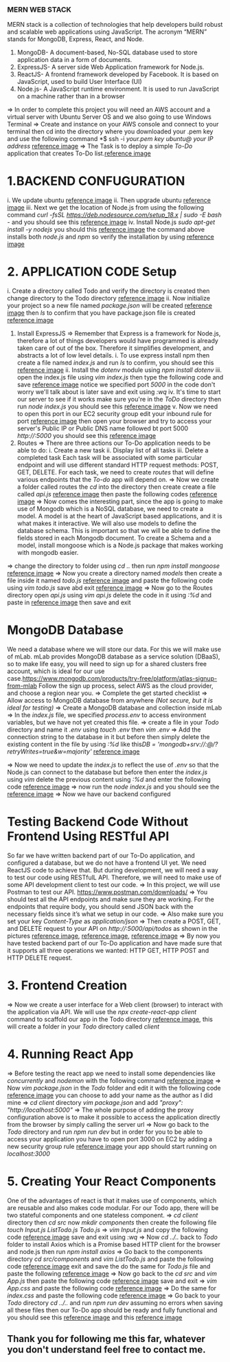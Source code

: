 ### MERN WEB STACK
MERN stack is a collection of technologies that help developers build robust and scalable web applications using JavaScript. The acronym “MERN” stands for MongoDB, Express, React, and Node.
1. MongoDB- A document-based, No-SQL database used to store application data in a form of documents.
2. ExpressJS- A server side Web Application framework for Node.js.
3. ReactJS- A frontend framework developed by Facebook. It is based on JavaScript, used to build User Interface (UI)
4. Node.js- A JavaScript runtime environment. It is used to run JavaScript on a machine rather than in a browser

=> In order to complete this project you will need an AWS account and a virtual server with Ubuntu Server OS and we also going to use Windows Terminal 
=> Create and instance on your AWS console and connect to your terminal then cd into the directory where you downloaded your .pem key and use the following command *$ ssh -i *your.pem key* *ubuntu@ your IP address* [reference image](/Images/pic1.PNG)
=> The Task is to deploy a simple *To-Do* application that creates To-Do list.[reference image](/Images/pic40.PNG)

# 1.BACKEND CONFUGURATION
i. We update ubuntu [reference image](/Images/pic2.PNG)
ii. Then upgrade ubuntu [reference image](/Images/pic3.PNG)
iii. Next we get the location of Node.js from <Ubuntu repositories> using the following command *curl -fsSL https://deb.nodesource.com/setup_18.x | sudo -E bash -* and you should see this [reference image](/Images/pic4.PNG)
iv. Install Node.js *sudo apt-get install -y nodejs* you should this [reference image](/Images/pic5.PNG) the command above installs both *node.js* and *npm* so verify the installation by using [reference image](/Images/pic6.PNG)
# 2. APPLICATION CODE Setup
i. Create a directory called Todo and verify the directory is created then change directory to the Todo directory [reference image](/Images/pic%207.PNG)
ii. Now initialize your project so a new file named *package.json* will be created [reference image](/Images/pic8.PNG) then *ls* to confirm that you have package.json file is created [reference image](/Images/pic9.PNG)

1. Install ExpressJS => Remember that Express is a framework for Node.js, therefore a lot of things developers would have programmed is already taken care of out of the box. Therefore it simplifies development, and abstracts a lot of low level details.
i. To use express install npm then create a file named *index.js* and run *ls* to confirm, you should see this  [reference image](/Images/pic10.PNG)
ii. Install the *dotenv* module using *npm install dotenv*
iii. open the index.js file using *vim index.js* then type the following code and save [reference image](/Images/pic11.PNG) notice we specified port *5000* in the code don't worry we'll talk about is later save and exit using *:wq*
iv. It's time to start our server to see if it works make sure you're in the *ToDo* directory then run *node index.js* you should see this [reference image](/Images/pic12.PNG)
v. Now we need to open this port in our EC2 security group edit your inbound rule for port [reference image](/Images/pic41.PNG) 
then open your  browser and try to access your server's Public IP or Public DNS name followed bt port 5000 *http://<PublicIP-or-PublicDNS>:5000* you should see this [reference image](/Images/pic13.PNG) 
2. Routes => There are three actions our To-Do application needs to be able to do:
i. Create a new task
ii. Display list of all tasks
iii. Delete a completed task
Each task will be associated with some particular endpoint and will use different standard HTTP request methods: POST, GET, DELETE.
For each task, we need to create *routes* that will define various endpoints that the *To-do* app will depend on.
=> Now we create a folder called routes the *cd* into the directory then create create a file called *api.js* [reference image](/Images/pic14.PNG) then paste the following codes [reference image](/Images/pic42.PNG)
=> Now comes the interesting part, since the app is going to make use of Mongodb which is a NoSQL database, we need to create a model.
A model is at the heart of JavaScript based applications, and it is what makes it interactive.
We will also use models to define the database schema. This is important so that we will be able to define the fields stored in each Mongodb document.
To create a Schema and a model, install mongoose which is a Node.js package that makes working with mongodb easier.

=> change the directory to folder using *cd ..* then run *npm install mongoose* [reference image](/Images/pic15.PNG)
=> Now you create a directory named *models* then create a file inside it named *todo.js* [reference image](/Images/pic16.PNG) and paste the following code using *vim todo.js* save abd exit [reference image](/Images/pic17.PNG)
=> Now go to the Routes directory open *api.js*  using *vim api.js* delete the code in it using *:%d* and paste in [reference image](/Images/pic18.PNG) then save and exit

# MongoDB Database
We need a database where we will store our data. For this we will make use of mLab. mLab provides MongoDB database as a service solution (DBaaS), so to make life easy, you will need to sign up for a shared clusters free account, which is ideal for our use case.<https://www.mongodb.com/products/try-free/platform/atlas-signup-from-mlab> Follow the sign up process, select AWS as the cloud provider, and choose a region near you.
=> Complete the get started checklist
=> Allow access to MongoDB database from anywhere *(Not secure, but it is ideal for testing)*
=> Create a MongoDB database and collection inside mLab
=> In the *index.js* file, we specified *process.env* to access environment variables, but we have not yet created this file.
=> create a file in your *Todo* directory and name it *.env* using *touch .env* then *vim .env* 
=> Add the connection string to the database in it but before then simply delete the existing content in the file by using *:%d* like this*DB = 'mongodb+srv://<username>:<password>@<network-address>/<dbname>?retryWrites=true&w=majority'* [reference image](/Images/pic19.PNG)

=> Now we need to update the *index.js* to reflect the use of *.env* so that the Node.js can connect to the database but before then enter the *index.js* using *vim* delete the previous content using *:%d* and enter the following code [reference image](/Images/pic20.PNG) 
=> now run the *node index.js* and you  should see the [reference image](/Images/pic22.PNG) 
=> Now we have our backend configured

# Testing Backend Code Without Frontend Using RESTful API

So far we have written backend part of our To-Do application, and configured a database, but we do not have a frontend UI yet. We need ReactJS code to achieve that. But during development, we will need a way to test our code using RESTfulL API. Therefore, we will need to make use of some API development client to test our code.
=> In this project, we will use Postman to test our API. <https://www.postman.com/downloads/> 
=> You should test all the API endpoints and make sure they are working. For the endpoints that require body, you should send JSON back with the necessary fields since it’s what we setup in our code.
=> Also make sure you set your key *Content-Type* as *application/json* 
=> Then create a POST, GET, and DELETE request to your API on *http://<public IP or public DNS>:5000/api/todos* as shown in the pictures [reference image](/Images/pic23.PNG), [reference image](/Images/pic24.PNG), [reference image](/Images/pic25.PNG)
=> By now you have tested backend part of our To-Do application and have made sure that it supports all three operations we wanted: HTTP GET, HTTP POST and HTTP DELETE request.

# 3. Frontend Creation
=> Now we create a user interface for a Web client (browser) to interact with the application via API. We will use the *npx create-react-app client* command to scaffold our app in the Todo directory [reference image](/Images/pic26.PNG), this will create a folder in your *Todo* directory called *client*

# 4. Running React App
=> Before testing the react app we need to install some dependencies like *concurrently* and *nodemon* with the following command [reference image](/Images/pic27.PNG)
=> Now *vim package.json* in the *Todo* folder and edit it with the following code [reference image](/Images/pic28.PNG) you can choose to add your name as the author as I did mine 
=> *cd client* directory *vim package.json* and add *"proxy": "http://localhost:5000"*
=>  The whole purpose of adding the proxy configuration  above is to make it possible to access the application directly from the browser by simply calling the server url
=> Now go back to the *Todo* directory and run *npm run dev*
but in order for you to be able to access your application you have to open port 3000 on EC2 by adding a new security group rule [reference image](/Images/pic41.PNG) your app should start running on *localhost:3000* 

# 5. Creating Your React Components
One of the advantages of react is that it makes use of components, which are reusable and also makes code modular. For our Todo app, there will be two stateful components and one stateless component.
=> *cd client* directory then *cd src* now *mkdir components* then create the following file *touch Input.js ListTodo.js Todo.js*
=> *vim Input.js* and copy the following code [reference image](/Images/pic32.PNG) save and exit using *:wq*
=> Now *cd ../..* back to *Todo* folder to install Axios which is a Promise based HTTP client for the browser and node.js then run *npm install axios* 
=> Go back to the components directory *cd src/components* and *vim ListTodo.js* and paste the following code [reference image](/Images/pic34.PNG) exit and save the do the same for *Todo.js* file and paste the following [reference image](/Images/pic35.PNG)
=> Now go back to the *cd src* and *vim App.js* then paste the following code [reference image](/Images/pic36.PNG) save and exit
=> *vim App.css* and paste the following code [reference image](/Images/pic37.PNG) 
=> Do the same for *index.css* and paste the following code [reference image](/Images/pic38.PNG)
=> Go back to your *Todo* directory *cd ../..* and run *npm run dev* assuming no errors when saving all these files then our To-Do app should be ready and fully functional and you should see this [reference image](/Images/pic39.PNG) and this [reference image](/Images/pic40.PNG)

## Thank you for following me this far, whatever you don't understand feel free to contact me.